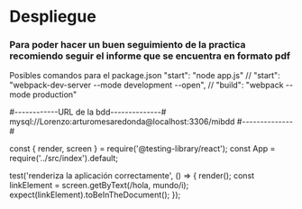 # Despliegue
### Para poder hacer un buen seguimiento de la practica recomiendo seguir el informe que se encuentra en formato pdf
Posibles comandos para el package.json
"start": "node app.js"
// "start": "webpack-dev-server --mode development --open",
// "build": "webpack --mode production"
    <!-- "test": "echo \"Error: no test specified\" && exit 1", -->

#------------URL de la bdd--------------#
mysql://Lorenzo:arturomesaredonda@localhost:3306/mibdd
#--------------#

const { render, screen } = require('@testing-library/react');
const App = require('../src/index').default;

test('renderiza la aplicación correctamente', () => {
  render(<App />);
  const linkElement = screen.getByText(/hola, mundo/i);
  expect(linkElement).toBeInTheDocument();
});
